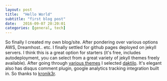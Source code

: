 ```yaml
---
layout: post
title:  "Hello World"
subtitle: "first blog post"
date:   2016-09-07 20:20:01
categories: [general, tech]
---
```


So finally I created my own blog/site.
After pondering over various options AWS, Dreamhost.. etc. 
I finally settled for github pages deployed on jekyll servers. I think this is a great option for starters (it's free, includes autodeployment, you can select from a great variety of jekyll themes freely available). After going through [various themes](http://jekyllthemes.org/) I selected [daktilo](http://daktilo.github.io/). It's elegant also has disqus comment plugin, google analytics tracking integration built in. So thanks to [kronik3r](https://github.com/kronik3r). 


